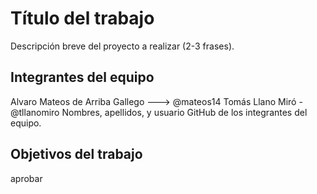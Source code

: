 # Título del trabajo

Descripción breve del proyecto a realizar (2-3 frases).

## Integrantes del equipo
Alvaro Mateos de Arriba Gallego ---> @mateos14
Tomás Llano Miró - @tllanomiro
Nombres, apellidos, y usuario GitHub de los integrantes del equipo.

## Objetivos del trabajo

aprobar
